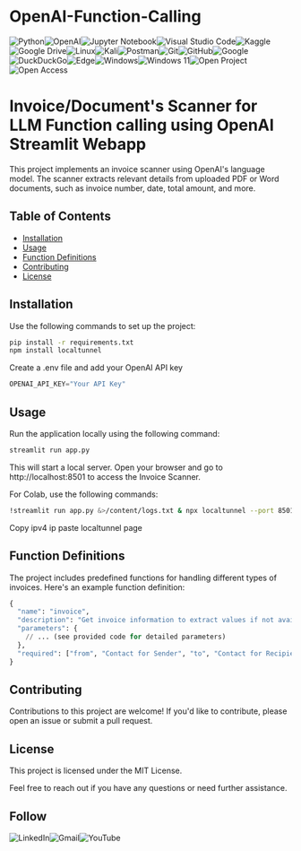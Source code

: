 # OpenAI-Function-Calling

![Python](https://img.shields.io/badge/python-3670A0?style=for-the-badge&logo=python&logoColor=ffdd54)![OpenAI](https://img.shields.io/badge/OpenAI-412991.svg?style=for-the-badge&logo=OpenAI&logoColor=white)![Jupyter Notebook](https://img.shields.io/badge/jupyter-%23FA0F00.svg?style=for-the-badge&logo=jupyter&logoColor=white)![Visual Studio Code](https://img.shields.io/badge/Visual%20Studio%20Code-0078d7.svg?style=for-the-badge&logo=visual-studio-code&logoColor=white)![Kaggle](https://img.shields.io/badge/Kaggle-035a7d?style=for-the-badge&logo=kaggle&logoColor=white)![Google Drive](https://img.shields.io/badge/Google%20Drive-4285F4?style=for-the-badge&logo=googledrive&logoColor=white)![Linux](https://img.shields.io/badge/Linux-FCC624?style=for-the-badge&logo=linux&logoColor=black)![Kali](https://img.shields.io/badge/Kali-268BEE?style=for-the-badge&logo=kalilinux&logoColor=white)![Postman](https://img.shields.io/badge/Postman-FF6C37?style=for-the-badge&logo=postman&logoColor=white)![Git](https://img.shields.io/badge/git-%23F05033.svg?style=for-the-badge&logo=git&logoColor=white)![GitHub](https://img.shields.io/badge/github-%23121011.svg?style=for-the-badge&logo=github&logoColor=white)![Google](https://img.shields.io/badge/google-4285F4?style=for-the-badge&logo=google&logoColor=white)![DuckDuckGo](https://img.shields.io/badge/DuckDuckGo-DE5833?style=for-the-badge&logo=DuckDuckGo&logoColor=white)![Edge](https://img.shields.io/badge/Microsoft%20Edge-0078D7.svg?style=for-the-badge&logo=Microsoft-Edge&logoColor=white)![Windows](https://img.shields.io/badge/Windows-0078D6?style=for-the-badge&logo=windows&logoColor=white)![Windows 11](https://img.shields.io/badge/Windows%2011-%230079d5.svg?style=for-the-badge&logo=Windows%2011&logoColor=white)![Open Project](https://img.shields.io/badge/OpenProject-0770B8.svg?style=for-the-badge&logo=OpenProject&logoColor=white)![Open Access](https://img.shields.io/badge/Open%20Access-F68212.svg?style=for-the-badge&logo=Open-Access&logoColor=white)
# Invoice/Document's Scanner for LLM Function calling using OpenAI Streamlit Webapp

This project implements an invoice scanner using OpenAI's language model. The scanner extracts relevant details from uploaded PDF or Word documents, such as invoice number, date, total amount, and more.

## **Table of Contents**
- [Installation](#installation)
- [Usage](#usage)
- [Function Definitions](#function-definitions)
- [Contributing](#contributing)
- [License](#license)

## **Installation**

Use the following commands to set up the project:

```bash
pip install -r requirements.txt
npm install localtunnel
```


Create a .env file and add your OpenAI API key
```python
OPENAI_API_KEY="Your API Key"
```

## **Usage**
Run the application locally using the following command:

```bash
streamlit run app.py
```

This will start a local server. Open your browser and go to http://localhost:8501 to access the Invoice Scanner.


For Colab, use the following commands:
```bash
!streamlit run app.py &>/content/logs.txt & npx localtunnel --port 8501 & curl ipv4.icanhazip.com
```
Copy ipv4 ip paste localtunnel page

## **Function Definitions**
The project includes predefined functions for handling different types of invoices. Here's an example function definition:

```python
{
  "name": "invoice",
  "description": "Get invoice information to extract values if not available value fill 'NA'",
  "parameters": {
    // ... (see provided code for detailed parameters)
  },
  "required": ["from", "Contact for Sender", "to", "Contact for Recipient", "invoice_number", "order_number", "invoice_date", "total", "invoice_payment", "invoice_status", "invoice_notes"]
}

```

## **Contributing**
Contributions to this project are welcome! If you'd like to contribute, please open an issue or submit a pull request.

## **License**
This project is licensed under the MIT License.

Feel free to reach out if you have any questions or need further assistance.

## **Follow**
![LinkedIn](https://img.shields.io/badge/linkedin-%230077B5.svg?style=for-the-badge&logo=linkedin&logoColor=white)![Gmail](https://img.shields.io/badge/Gmail-D14836?style=for-the-badge&logo=gmail&logoColor=white)![YouTube](https://img.shields.io/badge/YouTube-%23FF0000.svg?style=for-the-badge&logo=YouTube&logoColor=white)
